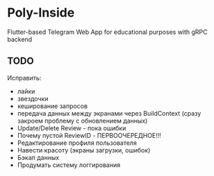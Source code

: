 # Poly-Inside
Flutter-based Telegram Web App for educational purposes with gRPC backend

## TODO
Исправить:
- лайки
- звездочки
- кеширование запросов
- передача данных между экранами через BuildContext (сразу закроем проблему с обновлением данных)
- Update/Delete Review - пока ошибки
- Почему пустой ReviewID - ПЕРВООЧЕРЕДНОЕ!!!
- Редактирование профиля пользователя
- Навести красоту (экраны загрузки, ошибок)
- Бэкап данных
- Продумать систему логгирования